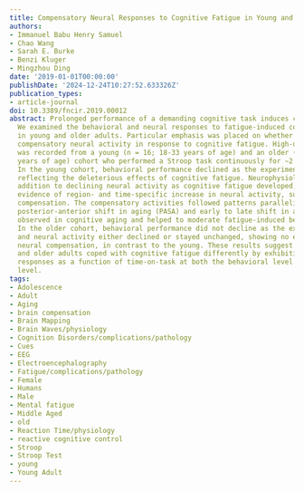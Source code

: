 ```yaml
---
title: Compensatory Neural Responses to Cognitive Fatigue in Young and Older Adults
authors:
- Immanuel Babu Henry Samuel
- Chao Wang
- Sarah E. Burke
- Benzi Kluger
- Mingzhou Ding
date: '2019-01-01T00:00:00'
publishDate: '2024-12-24T10:27:52.633326Z'
publication_types:
- article-journal
doi: 10.3389/fncir.2019.00012
abstract: Prolonged performance of a demanding cognitive task induces cognitive fatigue.
  We examined the behavioral and neural responses to fatigue-induced cognitive impairments
  in young and older adults. Particular emphasis was placed on whether the brain exhibited
  compensatory neural activity in response to cognitive fatigue. High-density EEG
  was recorded from a young (n = 16; 18-33 years of age) and an older (n = 18; 60-87
  years of age) cohort who performed a Stroop task continuously for ∼2 h with no breaks.
  In the young cohort, behavioral performance declined as the experiment progressed,
  reflecting the deleterious effects of cognitive fatigue. Neurophysiologically, in
  addition to declining neural activity as cognitive fatigue developed, there is also
  evidence of region- and time-specific increase in neural activity, suggesting neural
  compensation. The compensatory activities followed patterns paralleling that of
  posterior-anterior shift in aging (PASA) and early to late shift in aging (ELSA)
  observed in cognitive aging and helped to moderate fatigue-induced behavioral deterioration.
  In the older cohort, behavioral performance did not decline as the experiment progressed,
  and neural activity either declined or stayed unchanged, showing no evidence of
  neural compensation, in contrast to the young. These results suggest that young
  and older adults coped with cognitive fatigue differently by exhibiting differential
  responses as a function of time-on-task at both the behavioral level and the neural
  level.
tags:
- Adolescence
- Adult
- Aging
- brain compensation
- Brain Mapping
- Brain Waves/physiology
- Cognition Disorders/complications/pathology
- Cues
- EEG
- Electroencephalography
- Fatigue/complications/pathology
- Female
- Humans
- Male
- Mental fatigue
- Middle Aged
- old
- Reaction Time/physiology
- reactive cognitive control
- Stroop
- Stroop Test
- young
- Young Adult
---
```

